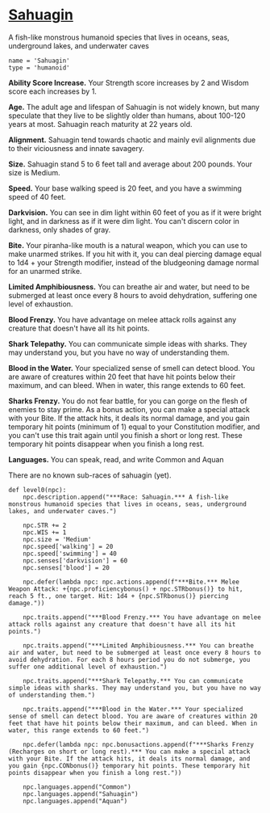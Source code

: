 # [Sahuagin](../Creatures/Sahuagin.md)

A fish-like monstrous humanoid species that lives in oceans, seas, underground lakes, and underwater caves

```
name = 'Sahuagin'
type = 'humanoid'
```

**Ability Score Increase.** Your Strength score increases by 2 and Wisdom score each increases by 1.

**Age.** The adult age and lifespan of Sahuagin is not widely known, but many speculate that they live to be slightly older than humans, about 100-120 years at most. Sahuagin reach maturity at 22 years old.

**Alignment.** Sahuagin tend towards chaotic and mainly evil alignments due to their viciousness and innate savagery.

**Size.** Sahuagin stand 5 to 6 feet tall and average about 200 pounds. Your size is Medium.

**Speed.** Your base walking speed is 20 feet, and you have a swimming speed of 40 feet.

**Darkvision.** You can see in dim light within 60 feet of you as if it were bright light, and in darkness as if it were dim light. You can't discern color in darkness, only shades of gray.

**Bite.** Your piranha-like mouth is a natural weapon, which you can use to make unarmed strikes. If you hit with it, you can deal piercing damage equal to 1d4 + your Strength modifier, instead of the bludgeoning damage normal for an unarmed strike.

**Limited Amphibiousness.** You can breathe air and water, but need to be submerged at least once every 8 hours to avoid dehydration, suffering one level of exhaustion.

**Blood Frenzy.** You have advantage on melee attack rolls against any creature that doesn't have all its hit points.

**Shark Telepathy.** You can communicate simple ideas with sharks. They may understand you, but you have no way of understanding them.

**Blood in the Water.** Your specialized sense of smell can detect blood. You are aware of creatures within 20 feet that have hit points below their maximum, and can bleed. When in water, this range extends to 60 feet.

**Sharks Frenzy.** You do not fear battle, for you can gorge on the flesh of enemies to stay prime. As a bonus action, you can make a special attack with your Bite. If the attack hits, it deals its normal damage, and you gain temporary hit points (minimum of 1) equal to your Constitution modifier, and you can't use this trait again until you finish a short or long rest. These temporary hit points disappear when you finish a long rest.

**Languages.** You can speak, read, and write Common and Aquan

There are no known sub-races of sahuagin (yet).

```
def level0(npc):
    npc.description.append("***Race: Sahuagin.*** A fish-like monstrous humanoid species that lives in oceans, seas, underground lakes, and underwater caves.")

    npc.STR += 2
    npc.WIS += 1
    npc.size = 'Medium'
    npc.speed['walking'] = 20
    npc.speed['swimming'] = 40
    npc.senses['darkvision'] = 60
    npc.senses['blood'] = 20

    npc.defer(lambda npc: npc.actions.append(f"***Bite.*** Melee Weapon Attack: +{npc.proficiencybonus() + npc.STRbonus()} to hit, reach 5 ft., one target. Hit: 1d4 + {npc.STRbonus()} piercing damage."))

    npc.traits.append("***Blood Frenzy.*** You have advantage on melee attack rolls against any creature that doesn't have all its hit points.")

    npc.traits.append("***Limited Amphibiousness.*** You can breathe air and water, but need to be submerged at least once every 8 hours to avoid dehydration. For each 8 hours period you do not submerge, you suffer one additional level of exhaustion.")

    npc.traits.append("***Shark Telepathy.*** You can communicate simple ideas with sharks. They may understand you, but you have no way of understanding them.")

    npc.traits.append("***Blood in the Water.*** Your specialized sense of smell can detect blood. You are aware of creatures within 20 feet that have hit points below their maximum, and can bleed. When in water, this range extends to 60 feet.")

    npc.defer(lambda npc: npc.bonusactions.append(f"***Sharks Frenzy (Recharges on short or long rest).*** You can make a special attack with your Bite. If the attack hits, it deals its normal damage, and you gain {npc.CONbonus()} temporary hit points. These temporary hit points disappear when you finish a long rest."))

    npc.languages.append("Common")
    npc.languages.append("Sahuagin")
    npc.languages.append("Aquan")
```
